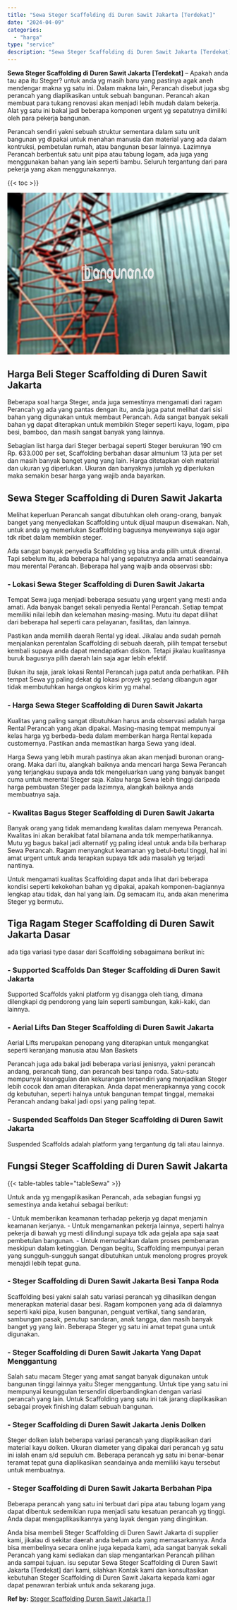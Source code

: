```yaml
---
title: "Sewa Steger Scaffolding di Duren Sawit Jakarta [Terdekat]"
date: "2024-04-09"
categories: 
  - "harga"
type: "service"
description: "Sewa Steger Scaffolding di Duren Sawit Jakarta [Terdekat]. Anda bisa membeli Steger Scaffolding di Duren Sawit Jakarta di supplier kami, jikalau di sekitar d..."
---
```


**Sewa Steger Scaffolding di Duren Sawit Jakarta \[Terdekat\]** – Apakah anda tau apa itu Steger? untuk anda yg masih baru yang pastinya agak aneh mendengar makna yg satu ini. Dalam makna lain, Perancah disebut juga sbg perancah yang diaplikasikan untuk sebuah bangunan. Perancah akan membuat para tukang renovasi akan menjadi lebih mudah dalam bekerja. Alat yg satu ini bakal jadi beberapa komponen urgent yg sepatutnya dimiliki oleh para pekerja bangunan.

Perancah sendiri yakni sebuah struktur sementara dalam satu unit bangunan yg dipakai untuk menahan manusia dan material yang ada dalam kontruksi, pembetulan rumah, atau bangunan besar lainnya. Lazimnya Perancah berbentuk satu unit pipa atau tabung logam, ada juga yang menggunakan bahan yang lain seperti bambu. Seluruh tergantung dari para pekerja yang akan menggunakannya.

{{< toc >}}

![Sewa Steger Scaffolding di Duren Sawit Jakarta [Terdekat]](/images/sewa-scaffolding-steger-18.png)

## Harga Beli Steger Scaffolding di Duren Sawit Jakarta

Beberapa soal harga Steger, anda juga semestinya mengamati dari ragam Perancah yg ada yang pantas dengan itu, anda juga patut melihat dari sisi bahan yang digunakan untuk membaut Perancah. Ada sangat banyak sekali bahan yg dapat diterapkan untuk membikin Steger seperti kayu, logam, pipa besi, bamboo, dan masih sangat banyak yang lainnya.

Sebagian list harga dari Steger berbagai seperti Steger berukuran 190 cm Rp. 633.000 per set, Scaffolding berbahan dasar almunium 13 juta per set dan masih banyak banget yang yang lain. Harga ditetapkan oleh material dan ukuran yg diperlukan. Ukuran dan banyaknya jumlah yg diperlukan maka semakin besar harga yang wajib anda bayarkan.

## Sewa Steger Scaffolding di Duren Sawit Jakarta

Melihat keperluan Perancah sangat dibutuhkan oleh orang-orang, banyak banget yang menyediakan Scaffolding untuk dijual maupun disewakan. Nah, untuk anda yg memerlukan Scaffolding bagusnya menyewanya saja agar tdk ribet dalam membikin steger.

Ada sangat banyak penyedia Scaffolding yg bisa anda pilih untuk dirental. Tapi sebelum itu, ada beberapa hal yang sepatutnya anda amati seandainya mau merental Perancah. Beberapa hal yang wajib anda observasi sbb:

### \- Lokasi Sewa Steger Scaffolding di Duren Sawit Jakarta

Tempat Sewa juga menjadi beberapa sesuatu yang urgent yang mesti anda amati. Ada banyak banget sekali penyedia Rental Perancah. Setiap tempat memiliki nilai lebih dan kelemahan masing-masing. Mutu itu dapat dilihat dari beberapa hal seperti cara pelayanan, fasilitas, dan lainnya.

Pastikan anda memilih daerah Rental yg ideal. Jikalau anda sudah pernah menjalankan perentalan Scaffolding di sebuah daerah, pilih tempat tersebut kembali supaya anda dapat mendapatkan diskon. Tetapi jikalau kualitasnya buruk bagusnya pilih daerah lain saja agar lebih efektif.

Bukan itu saja, jarak lokasi Rental Perancah juga patut anda perhatikan. Pilih tempat Sewa yg paling dekat dg lokasi proyek yg sedang dibangun agar tidak membutuhkan harga ongkos kirim yg mahal.

### \- Harga Sewa Steger Scaffolding di Duren Sawit Jakarta

Kualitas yang paling sangat dibutuhkan harus anda observasi adalah harga Rental Perancah yang akan dipakai. Masing-masing tempat mempunyai kelas harga yg berbeda-beda dalam memberikan harga Rental kepada customernya. Pastikan anda memastikan harga Sewa yang ideal.

Harga Sewa yang lebih murah pastinya akan akan menjadi buronan orang-orang. Maka dari itu, alangkah baiknya anda mencari harga Sewa Perancah yang terjangkau supaya anda tdk mengeluarkan uang yang banyak banget cuma untuk merental Steger saja. Kalau harga Sewa lebih tinggi daripada harga pembuatan Steger pada lazimnya, alangkah baiknya anda membuatnya saja.

### \- Kwalitas Bagus Steger Scaffolding di Duren Sawit Jakarta

Banyak orang yang tidak memandang kwalitas dalam menyewa Perancah. Kwalitas ini akan berakibat fatal bilamana anda tdk memperhatikannya. Mutu yg bagus bakal jadi alternatif yg paling ideal untuk anda bila berharap Sewa Perancah. Ragam menyangkut keamanan yg betul-betul tinggi, hal ini amat urgent untuk anda terapkan supaya tdk ada masalah yg terjadi nantinya.

Untuk mengamati kualitas Scaffolding dapat anda lihat dari beberapa kondisi seperti kekokohan bahan yg dipakai, apakah komponen-bagiannya lengkap atau tidak, dan hal yang lain. Dg semacam itu, anda akan menerima Steger yg bermutu.

## Tiga Ragam Steger Scaffolding di Duren Sawit Jakarta Dasar

ada tiga variasi type dasar dari Scaffolding sebagaimana berikut ini:

### \- Supported Scaffolds Dan Steger Scaffolding di Duren Sawit Jakarta

Supported Scaffolds yakni platform yg disangga oleh tiang, dimana dilengkapi dg pendorong yang lain seperti sambungan, kaki-kaki, dan lainnya.

### \- Aerial Lifts Dan Steger Scaffolding di Duren Sawit Jakarta

Aerial Lifts merupakan penopang yang diterapkan untuk mengangkat seperti keranjang manusia atau Man Baskets

Perancah juga ada bakal jadi beberapa variasi jenisnya, yakni perancah andang, perancah tiang, dan perancah besi tanpa roda. Satu-satu mempunyai keunggulan dan kekurangan tersendiri yang menjadikan Steger lebih cocok dan aman diterapkan. Anda dapat menerapkannya yang cocok dg kebutuhan, seperti halnya untuk bangunan tempat tinggal, memakai Perancah andang bakal jadi opsi yang paling tepat.

### \- Suspended Scaffolds Dan Steger Scaffolding di Duren Sawit Jakarta

Suspended Scaffolds adalah platform yang tergantung dg tali atau lainnya.

## Fungsi Steger Scaffolding di Duren Sawit Jakarta

{{< table-tables table="tableSewa" >}}

Untuk anda yg mengaplikasikan Perancah, ada sebagian fungsi yg semestinya anda ketahui sebagai berikut:

\- Untuk memberikan keamanan terhadap pekerja yg dapat menjamin keamanan kerjanya. - Untuk mengamankan pekerja lainnya, seperti halnya pekerja di bawah yg mesti dilindungi supaya tdk ada gejala apa saja saat pembetulan bangunan. - Untuk memudahkan dalam proses pembenaran meskipun dalam ketinggian. Dengan begitu, Scaffolding mempunyai peran yang sungguh-sungguh sangat dibutuhkan untuk menolong progres proyek menajdi lebih tepat guna.

### \- Steger Scaffolding di Duren Sawit Jakarta Besi Tanpa Roda

Scaffolding besi yakni salah satu variasi perancah yg dihasilkan dengan menerapkan material dasar besi. Ragam komponen yang ada di dalamnya seperti kaki pipa, kusen bangunan, penguat vertikal, tiang sandaran, sambungan pasak, penutup sandaran, anak tangga, dan masih banyak banget yg yang lain. Beberapa Steger yg satu ini amat tepat guna untuk digunakan.

### \- Steger Scaffolding di Duren Sawit Jakarta Yang Dapat Menggantung

Salah satu macam Steger yang amat sangat banyak digunakan untuk bangunan tinggi lainnya yaitu Steger menggantung. Untuk tipe yang satu ini mempunyai keunggulan tersendiri diperbandingkan dengan variasi perancah yang lain. Untuk Scaffolding yang satu ini tak jarang diaplikasikan sebagai proyek finishing dalam sebuah bangunan.

### \- Steger Scaffolding di Duren Sawit Jakarta Jenis Dolken

Steger dolken ialah beberapa variasi perancah yang diaplikasikan dari material kayu dolken. Ukuran diameter yang dipakai dari perancah yg satu ini ialah enam s/d sepuluh cm. Beberapa perancah yg satu ini benar-benar teramat tepat guna diaplikasikan seandainya anda memiliki kayu tersebut untuk membuatnya.

### \- Steger Scaffolding di Duren Sawit Jakarta Berbahan Pipa

Beberapa perancah yang satu ini terbuat dari pipa atau tabung logam yang dapat dibentuk sedemikian rupa menjadi satu kesatuan perancah yg tinggi. Anda dapat mengaplikasikannya yang layak dengan yang diinginkan.

Anda bisa membeli Steger Scaffolding di Duren Sawit Jakarta di supplier kami, jikalau di sekitar daerah anda belum ada yang memasarkannya. Anda bisa membelinya secara online juga kepada kami, ada sangat banyak sekali Perancah yang kami sediakan dan siap mengantarkan Perancah pilihan anda sampai tujuan. isu seputar Sewa Steger Scaffolding di Duren Sawit Jakarta \[Terdekat\] dari kami, silahkan Kontak kami dan konsultasikan kebutuhan Steger Scaffolding di Duren Sawit Jakarta kepada kami agar dapat penawran terbiak untuk anda sekarang juga.

**Ref by:** [Steger Scaffolding Duren Sawit Jakarta []](https://id.wikipedia.org/wiki/Steger)
